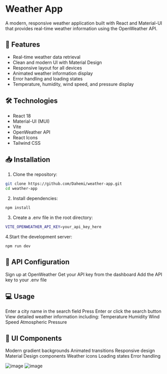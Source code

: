 # Weather App

A modern, responsive weather application built with React and Material-UI that provides real-time weather information using the OpenWeather API.

## 🌟 Features

- Real-time weather data retrieval
- Clean and modern UI with Material Design
- Responsive layout for all devices
- Animated weather information display
- Error handling and loading states
- Temperature, humidity, wind speed, and pressure display

## 🛠 Technologies

- React 18
- Material-UI (MUI)
- Vite
- OpenWeather API
- React Icons
- Tailwind CSS

## 📥 Installation

1. Clone the repository:
```bash
git clone https://github.com/Dahemi/weather-app.git
cd weather-app
```
2. Install dependencies:
```bash
npm install
```
3. Create a .env file in the root directory:
```bash
VITE_OPENWEATHER_API_KEY=your_api_key_here
``` 
4.Start the development server:
```bash
npm run dev
```
## 🔑 API Configuration
Sign up at OpenWeather
Get your API key from the dashboard
Add the API key to your .env file

## 💻 Usage
Enter a city name in the search field
Press Enter or click the search button
View detailed weather information including:
Temperature
Humidity
Wind Speed
Atmospheric Pressure

## 🎨 UI Components
Modern gradient backgrounds
Animated transitions
Responsive design
Material Design components
Weather icons
Loading states
Error handling


![image](https://github.com/user-attachments/assets/ba0d45d5-ec4b-4ebc-a3e6-6d05e665c3b0)
![image](https://github.com/user-attachments/assets/5fe665aa-4ea4-4a4b-a429-9b857a0bde32)





